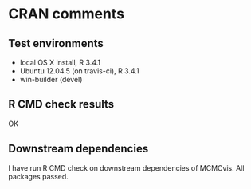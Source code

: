CRAN comments
====

## Test environments
* local OS X install, R 3.4.1
* Ubuntu 12.04.5 (on travis-ci), R 3.4.1
* win-builder (devel)


## R CMD check results
OK


## Downstream dependencies
I have run R CMD check on downstream dependencies of MCMCvis. All packages passed.
